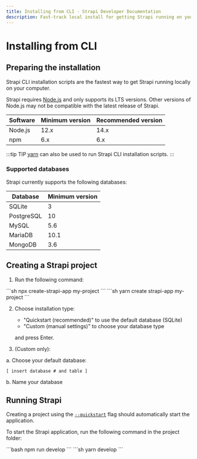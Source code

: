 ```yaml
---
title: Installing from CLI - Strapi Developer Documentation
description: Fast-track local install for getting Strapi running on your computer in less than a minute.
---
```


# Installing from CLI

## Preparing the installation

Strapi CLI installation scripts are the fastest way to get Strapi running locally on your computer.

Strapi requires [Node.js](https://nodejs.org) and only supports its LTS versions. Other versions of Node.js may not be compatible with the latest release of Strapi.

| Software | Minimum version | Recommended version |
| -------- | --------------- | ------------------- |
| Node.js  | 12.x            | 14.x                |
| npm      | 6.x             | 6.x                 |

:::tip TIP
[yarn](https://yarnpkg.com/getting-started/install) can also be used to run Strapi CLI installation scripts.
:::

### Supported databases

Strapi currently supports the following databases:

| Database   | Minimum version |
| ---------- | --------------- |
| SQLite     | 3               |
| PostgreSQL | 10              |
| MySQL      | 5.6             |
| MariaDB    | 10.1            |
| MongoDB    | 3.6             |

<!-- TODO: Remove MongoDB for v4 -->

## Creating a Strapi project

1. Run the following command:

  <code-group>
  <code-block title="NPM">
  ```sh
  npx create-strapi-app my-project
  ```
  </code-block>

  <code-block title="YARN">
  ```sh
  yarn create strapi-app my-project
  ```
  </code-block>
  </code-group>

2. Choose installation type:
   * "Quickstart (recommended)" to use the default database (SQLite)
   * "Custom (manual settings)" to choose your database type
  
   and press Enter.

3. (Custom only):

  a. Choose your default database:

    [ insert database # and table ]

  b. Name your database


<!-- ### Creating a project with starters

A [starter](https://strapi.io/starters) is a premade front-end application linked to a [template](/developer-docs/latest/setup-deployment-guides/installation/templates.md) with pre-configured content types, components, dynamic zones or plugins. Using the starter CLI is the quickest way to kickstart a full stack project with Strapi.

To create a project with the starter CLI, run this command:

<code-group>
<code-block title="NPM">
```bash
npx create-strapi-starter my-project <starter-url>
```
</code-block>

<code-block title="YARN">
```sh
yarn create strapi-starter my-project <starter-url>
```
</code-block>
</code-group>

where `<starter-url>` is the full Github URL for the starter, or its shorthand. The shorthand can be found at the bottom of the corresponding starter page.

This will create a mono repository, install dependencies, and start the application automatically.

:::tip
The project can be created from a specific branch, if specified in the url (e.g.: `https://github.com/strapi/strapi-starter-gatsby-blog/tree/<my-branch>`).
:::

If you need an application that is preconfigured for a specific use case, but the existing [starters](#creating-a-project-with-starters) do not suit your use case, you can use [Templates](/developer-docs/latest/setup-deployment-guides/installation/templates.md) or [create an empty project](/developer-docs/latest/setup-deployment-guides/installation/cli.md#creating-a-project-without-starters).
### Creating a project without starters

To quickly create an empty project, run this command:

<code-group>
<code-block title="NPM">
```sh
npx create-strapi-app my-project --quickstart
```
</code-block>

<code-block title="YARN">
```sh
yarn create strapi-app my-project --quickstart
```
</code-block>
</code-group>

This will create a mono repository, install dependencies, and start the application automatically.

::: tip
The `--quickstart` flag sets the database to SQLite. To use another database, run the command without the flag, and select `Custom (manual settings)` when prompted for installation type.
:::

::: warning
When using a custom database, it has to be up and running before creating the Strapi project.
::: -->


## Running Strapi

Creating a project using the [`--quickstart`](/developer-docs/latest/setup-deployment-guides/installation/cli.md#creating-a-project-without-starters) flag should automatically start the application.

To start the Strapi application, run the following command in the project folder:

<code-group>
<code-block title="NPM">
```bash
npm run develop
```
</code-block>

<code-block title="YARN">
```sh
yarn develop
```
</code-block>
</code-group>

